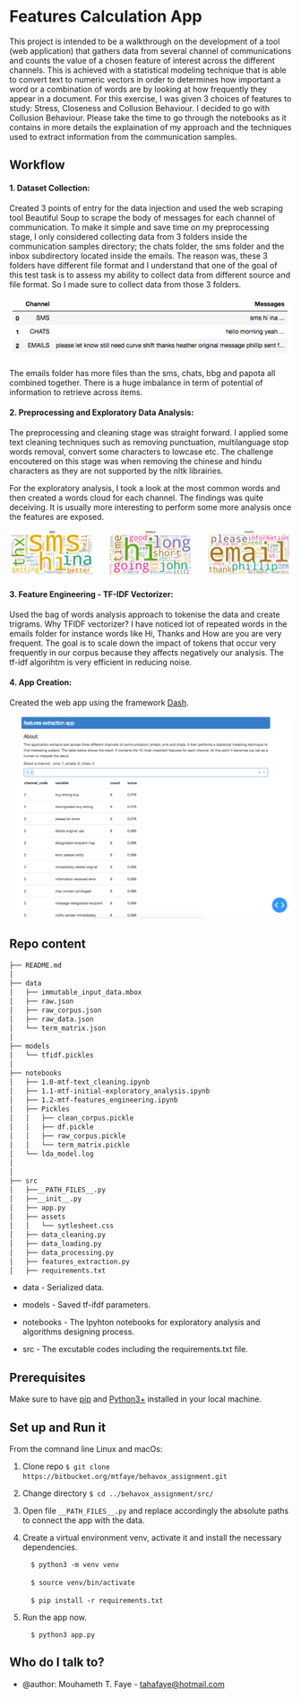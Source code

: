 # Features Calculation App 
This project is intended to be a walkthrough on the development of a tool (web application) that gathers data from several channel of communications and counts the value of a chosen feature of interest across the different channels. This is achieved with a statistical modeling technique that is able to convert text to numeric vectors in order to determines how important a word or a combination of words are by looking at how frequently they appear in a document.
For this exercise, I was given 3 choices of features to study: Stress, Closeness and Collusion Behaviour. I decided to go with Collusion Behaviour. Please take the time to go through the notebooks as it contains in more details the explaination of my approach and the techniques used to extract information from the communication samples.


## Workflow


#### 	1. Dataset Collection:
Created 3 points of entry for the data injection and used the web scraping tool Beautiful Soup to scrape the body of messages for each channel of communication. 
To make it simple and save time on my preprocessing stage, I only considered collecting data from 3 folders inside the communication samples directory; the chats folder, the sms folder and the inbox subdirectory located inside the emails. The reason was, these 3 folders have different file format and I understand that one of the goal of this test task is to assess my ability to collect data from different source and file format. So I made sure to collect data from those 3 folders. 

![Corpus](src/assets/corpus.png)

The emails folder has more files than the sms, chats, bbg and papota all combined together. There is a huge imbalance in term of potential of information to retrieve across items.


#### 	2. Preprocessing and Exploratory Data Analysis: 
The preprocessing and cleaning stage was straight forward. I applied some text cleaning techniques such as removing punctuation, multilanguage stop words removal, convert some characters to lowcase etc. The challenge encoutered on this stage was when removing the chinese and hindu characters as they are not supported by the nltk librairies. 

For the exploratory analysis, I took a look at the most common words and then created a words cloud for each channel. The findings was quite deceiving. It is usually more interesting to perform some more analysis once the features are exposed.

![Words Cloud](src/assets/word_cloud.png)


#### 	3. Feature Engineering - TF-IDF Vectorizer: 
Used the bag of words analysis approach to tokenise the data and create trigrams.
Why TFIDF vectorizer? I have noticed lot of repeated words in the emails folder for instance words like Hi, Thanks and How are you are very frequent. The goal is to scale down the impact of tokens that occur very frequently in our corpus because they  affects negatively our analysis. The tf-idf algorihtm is very efficient in reducing noise. 


#### 	4. App Creation:
Created the web app using the framework [Dash](https://plotly.com/dash/). 

![Words Cloud](src/assets/screenshot_app.png)




## Repo content 

	├── README.md
	│  
	├── data
	│   ├── immutable_input_data.mbox
	│   ├── raw.json
	│   ├── raw_corpus.json
	│   ├── raw_data.json
	│   └── term_matrix.json
	│  
	├── models
	│   └── tfidf.pickles
	│  
	├── notebooks
	│   ├── 1.0-mtf-text_cleaning.ipynb
	│   ├── 1.1-mtf-initial-exploratory_analysis.ipynb
	│   ├── 1.2-mtf-features_engineering.ipynb
	│   ├── Pickles
	│   │   ├── clean_corpus.pickle
	│   │   ├── df.pickle
	│   │   ├── raw_corpus.pickle
	│   │   └── term_matrix.pickle
	│   └── lda_model.log
	│  
	│  
	├── src
	│   ├──__PATH_FILES__.py
	│   ├──__init__.py
	│   ├── app.py
	│   ├── assets
	│   │   └── sytlesheet.css
	│   ├── data_cleaning.py
	│   ├── data_loading.py
	│   ├── data_processing.py
	│   ├── features_extraction.py
	│   ├── requirements.txt



*	 data - Serialized data.

*	 models - Saved tf-ifdf parameters.

*	 notebooks - The Ipyhton notebooks for exploratory analysis and algorithms designing process.

*	 src - The excutable codes including the requirements.txt file.
		
		
		
		


## Prerequisites

Make sure to have [pip](https://pip.pypa.io/en/stable/) and [Python3+](https://www.python.org/downloads/) installed in your local machine. 


## Set up and Run it

From the comnand line Linux and macOs:

1. Clone repo  ``` $ git clone https://bitbucket.org/mtfaye/behavox_assignment.git ```

2. Change directory ``` $ cd ../behavox_assignment/src/ ```
	  
3. Open file ``` __PATH_FILES__.py ```  and replace accordingly the absolute paths to connect the app with the data. 

4. Create a virtual environment venv, activate it and install the necessary dependencies.
		
	     $ python3 -m venv venv
		
	     $ source venv/bin/activate
		
	     $ pip install -r requirements.txt
	     
5. Run the app now.
		
	     $ python3 app.py






## Who do I talk to? ###

* @author: Mouhameth T. Faye - tahafaye@hotmail.com
